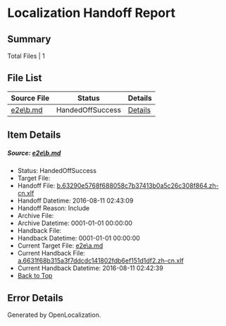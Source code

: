 # <a name='report-top'></a> Localization Handoff Report

## Summary
 Total Files | 1

## File List
 Source File | Status | Details 
 ----------- | ------ | ------- 
 [e2e\b.md](https://github.com/OpenLocalizationTestOrg/oltest/blob/ebf2f7b1845b3ba665edf1dbcbc6bb4a3387036f/e2e/b.md) | HandedOffSuccess | [Details](#2b92ee7e13c77d23ebc57cef90c5fabef5f2afd62)

## Item Details
##### <a name='2b92ee7e13c77d23ebc57cef90c5fabef5f2afd62'></a> Source: [e2e\b.md](https://github.com/OpenLocalizationTestOrg/oltest/blob/ebf2f7b1845b3ba665edf1dbcbc6bb4a3387036f/e2e/b.md)
* Status: HandedOffSuccess
* Target File: 
* Handoff File: [b.63290e5768f688058c7b37413b0a5c26c308f864.zh-cn.xlf](https://github.com/OpenLocalizationTestOrg/olhandoff-e2e/blob/5da227d7ad2518b89ee9b04903061af86200782c/ol-handoff/OpenLocalizationTestOrg/ol-test-zhcn/ci/ht/b.63290e5768f688058c7b37413b0a5c26c308f864.zh-cn.xlf)
* Handoff Datetime: 2016-08-11 02:43:09
* Handoff Reason: Include
* Archive File: 
* Archive Datetime: 0001-01-01 00:00:00
* Handback File: 
* Handback Datetime: 0001-01-01 00:00:00
* Current Target File: [e2e\a.md](https://github.com/OpenLocalizationTestOrg/ol-test-zhcn/blob/40963b99e4e42aa8e2de7e133319751a0868ab04/e2e/a.md)
* Current Handback File: [a.6631f68b315a3f7ddcdc141802fdb6ef151d1df2.zh-cn.xlf](https://github.com/OpenLocalizationTestOrg/olhandback-e2e/blob/f38b04b2ff10d3d3a54b4d017bc746a9f93beefa/ol-handback/OpenLocalizationTestOrg/ol-test-zhcn/ci/ht/a.6631f68b315a3f7ddcdc141802fdb6ef151d1df2.zh-cn.xlf)
* Current Handback Datetime: 2016-08-11 02:42:39
* [Back to Top](#report-top)


## Error Details

Generated by OpenLocalization.
